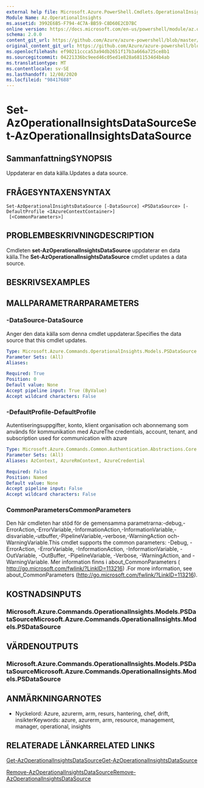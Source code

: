 ```yaml
---
external help file: Microsoft.Azure.PowerShell.Cmdlets.OperationalInsights.dll-Help.xml
Module Name: Az.OperationalInsights
ms.assetid: 3992E6B5-F794-4C7A-BB59-C8D60E2CD7BC
online version: https://docs.microsoft.com/en-us/powershell/module/az.operationalinsights/set-azoperationalinsightsdatasource
schema: 2.0.0
content_git_url: https://github.com/Azure/azure-powershell/blob/master/src/OperationalInsights/OperationalInsights/help/Set-AzOperationalInsightsDataSource.md
original_content_git_url: https://github.com/Azure/azure-powershell/blob/master/src/OperationalInsights/OperationalInsights/help/Set-AzOperationalInsightsDataSource.md
ms.openlocfilehash: ef90211ccca53a94db2651f17b3a666a725ce8b1
ms.sourcegitcommit: 04221336bc9eed46c05ed1e828a6811534d4b4ab
ms.translationtype: MT
ms.contentlocale: sv-SE
ms.lasthandoff: 12/08/2020
ms.locfileid: "98417688"
---
```

# <span data-ttu-id="b93bd-101">Set-AzOperationalInsightsDataSource</span><span class="sxs-lookup"><span data-stu-id="b93bd-101">Set-AzOperationalInsightsDataSource</span></span>

## <span data-ttu-id="b93bd-102">Sammanfattning</span><span class="sxs-lookup"><span data-stu-id="b93bd-102">SYNOPSIS</span></span>
<span data-ttu-id="b93bd-103">Uppdaterar en data källa.</span><span class="sxs-lookup"><span data-stu-id="b93bd-103">Updates a data source.</span></span>

## <span data-ttu-id="b93bd-104">FRÅGESYNTAXEN</span><span class="sxs-lookup"><span data-stu-id="b93bd-104">SYNTAX</span></span>

```
Set-AzOperationalInsightsDataSource [-DataSource] <PSDataSource> [-DefaultProfile <IAzureContextContainer>]
 [<CommonParameters>]
```

## <span data-ttu-id="b93bd-105">PROBLEMBESKRIVNING</span><span class="sxs-lookup"><span data-stu-id="b93bd-105">DESCRIPTION</span></span>
<span data-ttu-id="b93bd-106">Cmdleten **set-AzOperationalInsightsDataSource** uppdaterar en data källa.</span><span class="sxs-lookup"><span data-stu-id="b93bd-106">The **Set-AzOperationalInsightsDataSource** cmdlet updates a data source.</span></span>

## <span data-ttu-id="b93bd-107">BESKRIVS</span><span class="sxs-lookup"><span data-stu-id="b93bd-107">EXAMPLES</span></span>

## <span data-ttu-id="b93bd-108">MALLPARAMETRAR</span><span class="sxs-lookup"><span data-stu-id="b93bd-108">PARAMETERS</span></span>

### <span data-ttu-id="b93bd-109">-DataSource</span><span class="sxs-lookup"><span data-stu-id="b93bd-109">-DataSource</span></span>
<span data-ttu-id="b93bd-110">Anger den data källa som denna cmdlet uppdaterar.</span><span class="sxs-lookup"><span data-stu-id="b93bd-110">Specifies the data source that this cmdlet updates.</span></span>

```yaml
Type: Microsoft.Azure.Commands.OperationalInsights.Models.PSDataSource
Parameter Sets: (All)
Aliases:

Required: True
Position: 0
Default value: None
Accept pipeline input: True (ByValue)
Accept wildcard characters: False
```

### <span data-ttu-id="b93bd-111">-DefaultProfile</span><span class="sxs-lookup"><span data-stu-id="b93bd-111">-DefaultProfile</span></span>
<span data-ttu-id="b93bd-112">Autentiseringsuppgifter, konto, klient organisation och abonnemang som används för kommunikation med Azure</span><span class="sxs-lookup"><span data-stu-id="b93bd-112">The credentials, account, tenant, and subscription used for communication with azure</span></span>

```yaml
Type: Microsoft.Azure.Commands.Common.Authentication.Abstractions.Core.IAzureContextContainer
Parameter Sets: (All)
Aliases: AzContext, AzureRmContext, AzureCredential

Required: False
Position: Named
Default value: None
Accept pipeline input: False
Accept wildcard characters: False
```

### <span data-ttu-id="b93bd-113">CommonParameters</span><span class="sxs-lookup"><span data-stu-id="b93bd-113">CommonParameters</span></span>
<span data-ttu-id="b93bd-114">Den här cmdleten har stöd för de gemensamma parametrarna:-debug,-ErrorAction,-ErrorVariable,-InformationAction,-InformationVariable,-disvariable,-utbuffer,-PipelineVariable,-verbose,-WarningAction och-WarningVariable.</span><span class="sxs-lookup"><span data-stu-id="b93bd-114">This cmdlet supports the common parameters: -Debug, -ErrorAction, -ErrorVariable, -InformationAction, -InformationVariable, -OutVariable, -OutBuffer, -PipelineVariable, -Verbose, -WarningAction, and -WarningVariable.</span></span> <span data-ttu-id="b93bd-115">Mer information finns i about_CommonParameters ( http://go.microsoft.com/fwlink/?LinkID=113216) .</span><span class="sxs-lookup"><span data-stu-id="b93bd-115">For more information, see about_CommonParameters (http://go.microsoft.com/fwlink/?LinkID=113216).</span></span>

## <span data-ttu-id="b93bd-116">KOSTNADS</span><span class="sxs-lookup"><span data-stu-id="b93bd-116">INPUTS</span></span>

### <span data-ttu-id="b93bd-117">Microsoft.Azure.Commands.OperationalInsights.Models.PSDataSource</span><span class="sxs-lookup"><span data-stu-id="b93bd-117">Microsoft.Azure.Commands.OperationalInsights.Models.PSDataSource</span></span>

## <span data-ttu-id="b93bd-118">VÄRDEN</span><span class="sxs-lookup"><span data-stu-id="b93bd-118">OUTPUTS</span></span>

### <span data-ttu-id="b93bd-119">Microsoft.Azure.Commands.OperationalInsights.Models.PSDataSource</span><span class="sxs-lookup"><span data-stu-id="b93bd-119">Microsoft.Azure.Commands.OperationalInsights.Models.PSDataSource</span></span>

## <span data-ttu-id="b93bd-120">ANMÄRKNINGAR</span><span class="sxs-lookup"><span data-stu-id="b93bd-120">NOTES</span></span>
* <span data-ttu-id="b93bd-121">Nyckelord: Azure, azurerm, arm, resurs, hantering, chef, drift, insikter</span><span class="sxs-lookup"><span data-stu-id="b93bd-121">Keywords: azure, azurerm, arm, resource, management, manager, operational, insights</span></span>

## <span data-ttu-id="b93bd-122">RELATERADE LÄNKAR</span><span class="sxs-lookup"><span data-stu-id="b93bd-122">RELATED LINKS</span></span>

[<span data-ttu-id="b93bd-123">Get-AzOperationalInsightsDataSource</span><span class="sxs-lookup"><span data-stu-id="b93bd-123">Get-AzOperationalInsightsDataSource</span></span>](./Get-AzOperationalInsightsDataSource.md)

[<span data-ttu-id="b93bd-124">Remove-AzOperationalInsightsDataSource</span><span class="sxs-lookup"><span data-stu-id="b93bd-124">Remove-AzOperationalInsightsDataSource</span></span>](./Remove-AzOperationalInsightsDataSource.md)


